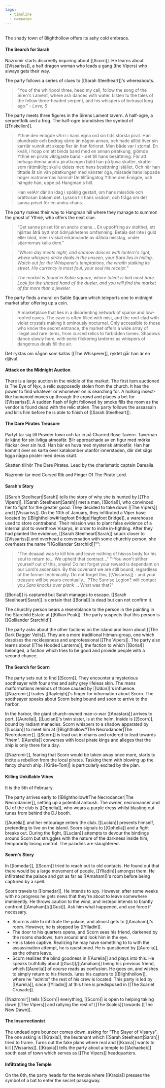 ```yaml
---
tags:
  - timeline
  - campaign
---
```

<span  
class='ob-timelines'  
data-date='1344-02-03'  
data-title='Shady dealings in Blighthollow'  
data-class='orange'  
data-img = 'Images/blighthollow.jpg'  
data-type='range'>  
The shady town of Blighthollow offers its ashy cold embrace.
</span>
#### The Search for Sarah
Nazromir starts discreetly inquiring about [[Scorn]]. He learns about [[Vissariss]], a half dragon woman who leads a gang (the Vipers) who always gets their way.

The party follows a series of clues to [[Sarah Steelheart]]'s whereabouts.

>"You of the whirlpool three, heed my call, follow the song of the Siren's Lament, where ash dances with water. Listen to the tales of the fellow three-headed serpent, and his whispers of betrayal long ago." - _Love, S_

The party meets three figures in the Sirens Lament tavern. A half-ogre, a serpentfolk and a frog. The half-ogre brandishes the symbol of [[Triskelion]]. 

>Ythné den enögde vArrr i hans egna ord sin tids största pirat. Han plundrade och bedrog värre än någon annan, och hade alltid över sin karriär vunnit ett skepp fler än han förlorat. Men både var i stortal. En kväll, i hopp om att binda band med en annan piratkung, glömde Ythné en pirats viktigaste band - det till hans besättning. För att behaga denna andra piratkungen bjöd han på ljuva skatter, skatter som rättmätligt skulle delats med hans besättning istället. Och när han tittade åt sin vän piratkungen med vänster öga, missade hans lappade höger matronernas hämnd! De tillfångatog Ythne den Enögde, och hängde han, uppe på Hangman's hill.

>Han velArr där än idag i spöklig gestalt, om hans missöde och orättvisan bakom det. Lyssna till hans visdom, och fråga om det sanna priset för en andra chans.

The party makes their way to Hangman hill where they manage to summon the ghost of Ythné, who offers the next clue. 

>"Det sanna priset för en andra chans... En uppoffring av stolthet, ett hjärtas åtrå bytt mot ödmjukhetens omfamning. Betala det inte i guld eller blod, men i viskat erkännande av dåtida misstag, under stjärnornas kalla dom."

>_"Where day meets night, and shadow dances with lantern's light, where whispers strike deals in the unseen, your Sara lies in hiding. Watch out for the Whisperer's temptations, the wraith stalking its street. His currency is most foul, your soul his receipt."_ 

>_The market is found in Sable square, where talent is laid most bare. Look for the shaded hand of the dueler, and you will find the market of far more than a jeweler_

The party finds a mural on Sable Square which teleports one to midnight market after offering up  a coin. 

>A marketplace that lies in a disorienting network of sparse and low-roofed caves. The cave is often filled with mist, and the roof clad with violet crystals making it ominously nocturnal. Only accessible to those who know the secret entrance, the market offers a wide array of illegal and rare items, from cursed relics to forbidden tomes. Shadows dance slowly here, with eerie flickering lanterns as whispers of dangerous deals fill the air.

Det ryktas om någon som kallas [[The Whisperer]], ryktet går han är en djävul. 

#### Attack on the Midnight Auction
There is a large auction in the middle of the market. The first item auctioned is The Eye of Nyx, a relic supposedly stolen from the church. It has the power to find whatever or whomever on is searching for. A hulking insect-like humanoid moves up through the crowd and places a bet for [[Vissariss]]. A sudden flash of light followed by smoke fills the room as the vendor is found dead with the relic stolen. The party follows the assassain and kills him before he is able to finish of [[Sarah Steelheart]].

#### The Dare Pirates Treasure
Partyt tar sig till Powder town och tar in på Charred Rose Tavern. Tavernan är känd för sin livliga atmosfär. Blir approachade av en figur med mörka fläckar över sin hud. Han bär en huva med mysterisk atmosfär. Han har kommit över en karta över katakomber utanför innerstaden, där det sägs ligga några pirater med deras skatt. 

Skatten tillhör The Dare Pirates. Lead by the charismatic captain Darealia. 

Nazromir tar med Cursed Rib and Finger Of The Pirate Lord. 
#### Sarah's Story
[[Sarah Steelheart|Sarah]] tells the story of why she is hunted by [[The Vipers]]. [[Sarah Steelheart|Sarah]] met a man, [[Borial]], who convinced her to fight for the greater good. They decided to take down [[The Vipers]] and [[Vissariss]]. On the 10th of January, they infiltrated a Viper base located by [[Blighthollow#Hagfoot Bridge|Hagfoot Bridge]], a warehouse used to store contraband. Their mission was to plant false evidence of a internal plot to overthrow Visarys, in order to incite in-fighting. After they had planted the evidence, [[Sarah Steelheart|Sarah]] snuck closer to [[Vissariss]] and overhead a conversation with some churchly person, she overhears the name "[[Golliander Starchild]]"":

>"The deaaaal was to kill him and leave nothing of hissss body for his soul to return to... We upheld that contract..." 
>"-You won't slither yourself out of this, snake! Do not forget your reward is dependant on our Lord's ascension. By this covenant we are still bound, regardless of the former technicality. Do not forget this, [[Vissariss]] - and your treasure will be yours eventually... ?The Sunrise Legion? will contact you *Sara knocks over plank* ... What was that?"

[[Borial]] is captured but Sarah manages to escape. [[Sarah Steelheart|Sarah]] is certain that [[Borial]]
is dead but can not confirm it.

The churchly person bears a resemblance to the person in the painting in the Starchild Estate at [[Killian Peak]]. The party suspects that this person is [[Golliander Starchild]]. 

The party asks about the other factions on the island and learn about [[The Dark Dagger Veils]]. They are a more traditional hitman-group, one which despises the recklessness and unprofessional [[The Vipers]]. The party also learns about [[The Hooded Lanterns]], the faction to which [[Borial]] belonged, a faction which tries to be good and provide people with a second chance. 
#### The Search for Scorn
The party sets out to find [[Scorn]]. They encounter a mysterious soothsayer with four arms and ashy grey lifeless skin. The mans malformations reminds of those caused by [[Udún]]'s influence. [[Nazromir]] trades [[Rayleigh]]'s finger for information about Scorn. The soothsayer speaks about Scorn being bound and soon to arrive to the harbor. 

In the harbor, the giant church-owned man-o-war [[Anastara]] arrives to port. [[Aurelia]], [[Lucian]]'s twin sister, is at the helm. Inside is [[Scorn]], bound by radiant manacles. Scorn whispers to a shadow apparated by [[Lucian]] to meet him at [[Blighthollow#The Necrodancer|The Necrodancer]]. [[Scorn]] is lead out in chains and ordered to lead towards "them". [[Aurelia]] converses with local pirate kings and alleges that the ship is only there for a day. 

[[Nazromir]], fearing that Scorn would be taken away once more, starts to incite a rebellion from the local pirates. Tasking them with blowing up the fancy church ship. [[Gråe-Tom]] is particularly excited by the plan.
#### Killing Unkillable Vibes
It is the 5th of February.

The party arrives early to [[Blighthollow#The Necrodancer|The Necrodancer]], setting up a potential ambush. The owner, necromancer and DJ of the club is [[Ophelia]], who wears a purple dress whilst blasting out tunes from behind the DJ booth. 

[[Aurelia]] and her entourage enters the club. [[Lucian]] presents himself, pretending to live on the island. Scorn signals to [[Ophelia]] and a fight breaks out. During the fight, [[Lucian]] attempts to devour the bindings around Scorn but struggles with the nature of the darkness inside him, temporarily losing control. The paladins are slaughtered.

#### Scorn's Story
In [[Iomedar]], [[Scorn]] tried to reach out to old contacts. He found out that there would be a large movement of people, [[Ylladin]] amongst them. He infiltrated the palace and got as far as [[Amaham]]'s room before being captured by a spell. 

Scorn travels to [[Iomedar]]. He intends to spy. However, after some weeks with no progress he gets news that they're about to leave somewhere imminently. He throws caution to the wind, and instead intends to bluntly confront [[Amaham]]/[[Gust]]. Ask him what happened, and use force if necessary.

- Scorn is able to infiltrate the palace, and almost gets to [[Amaham]]'s room. However, he is stopped by [[Ylladin]].
- The door to his quarters opens, and Scorn sees his friend, darkened by the rooms shadows, turn around and look him in the eye.
- He is taken captive. Realizing he may have something to to with the assassination attempt, he is questioned. He is questioned by [[Aurelia]], as the others leave.
- Scorn realizes the blind goodness in [[Aurelia]] and plays into this. He speaks truthfully about [[Gust]]/[[Amaham]] being his previous friend, which [[Aurelia]] of course reads as confusion. He goes on, and wishes to simply return to his friends. lures his captors to [[Blighthollow]], where he "admits" the rest of his crew is located. This party is led by [[Aurelia]], since [[Ylladin]] at this time is predisposed in [[The Scarlet Crusade]].

[[Nazromir]] tells [[Scorn]] everything, [[Scorn]] is open to helping taking down [[The Vipers]] and rallying the rest of [[The Scales]] towards [[The New Dawn]]. 

#### The Insurrectionist
The undead ogre bouncer comes down, asking for "The Slayer of Visarys". The one asking is [[Kraxia]], the lieutenant which [[Sarah Steelheart|Sarah]] tried to frame. Turns out the fake plans where real and [[Kraxia]] wants to kill [[Vissariss]]. [[Kraxia]] tells the party about a temple to [[Achaekek]] south east of town which serves as [[The Vipers]] headquarters. 

#### Infiltrating the Temple
On the 6th, the party heads for the temple where [[Kraxia]] presses the symbol of a bat to enter the secret passagway. 